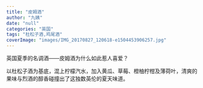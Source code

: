```yaml
---
title: "皮姆酒"
author: "九姨"
date: "null"
categories: "英国"
tags: "杜松子酒,鸡尾酒"
coverImage: "images/IMG_20170827_120618-e1504453906257.jpg"
---
```


英国夏季的名调酒——皮姆酒为什么如此惹人喜爱？

以杜松子酒为基底，混上柠檬汽水，加入黄瓜、草莓、橙柚柠柑及薄荷叶，清爽的果味与烈酒的醇香碰撞出了这独数英伦的夏天味道。
